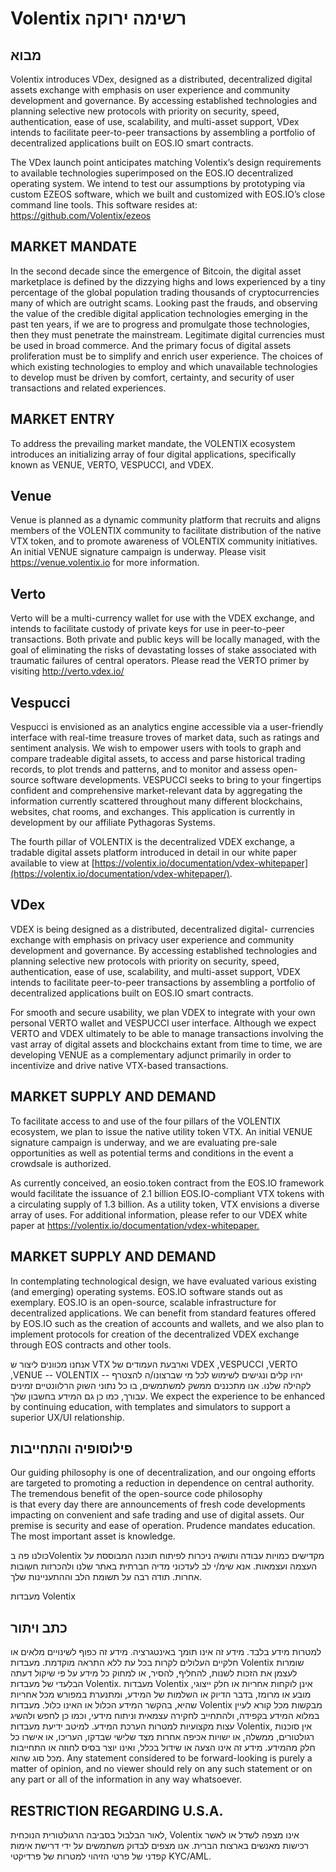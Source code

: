 # Volentix רשימה ירוקה

## מבוא

Volentix introduces VDex, designed as a distributed, decentralized digital assets exchange with emphasis on user experience and community development and governance. By accessing established technologies and planning selective new protocols with priority on security, speed, authentication, ease of use, scalability, and multi-asset support, VDex intends to facilitate peer-to-peer transactions by assembling a portfolio of decentralized applications built on EOS.IO smart contracts.

The VDex launch point anticipates matching Volentix’s design requirements to available technologies superimposed on the EOS.IO decentralized operating system. We intend to test our assumptions by prototyping via custom EZEOS software, which we built and customized with EOS.IO’s close command line tools. This software resides at: https://github.com/Volentix/ezeos

## MARKET MANDATE

In the second decade since the emergence of Bitcoin, the digital asset marketplace is defined by the dizzying highs and lows experienced by a tiny percentage of the global population trading thousands of cryptocurrencies many of which are outright scams. Looking past the frauds, and observing the value of the credible digital application technologies emerging in the past ten years, if we are to progress and promulgate those technologies, then they must penetrate the mainstream. Legitimate digital currencies must be used in broad commerce. And the primary focus of digital assets proliferation must be to simplify and enrich user experience. The choices of which existing technologies to employ and which unavailable technologies to develop must be driven by comfort, certainty, and security of user  
transactions and related experiences.

## MARKET ENTRY

To address the prevailing market mandate, the VOLENTIX ecosystem introduces an initializing array of four digital applications, specifically known as VENUE, VERTO, VESPUCCI, and VDEX.

## Venue

Venue is planned as a dynamic community platform that recruits and aligns members of the VOLENTIX community to facilitate distribution of the native VTX token, and to promote awareness of VOLENTIX community initiatives. An initial VENUE signature campaign is underway. Please visit <https://venue.volentix.io> for more information.

## Verto

Verto will be a multi-currency wallet for use with the VDEX exchange, and intends to facilitate custody of private keys for use in peer-to-peer transactions. Both private and public keys will be locally managed, with the goal of eliminating the risks of devastating losses of stake associated with traumatic failures of central operators. Please read the VERTO primer by visiting <http://verto.vdex.io/>

## Vespucci

Vespucci is envisioned as an analytics engine accessible via a user-friendly interface with real-time treasure troves of market data, such as ratings and sentiment analysis. We wish to empower users with tools to graph and compare tradeable digital assets, to access and parse historical trading records, to plot trends and patterns, and to monitor and assess open-source software developments. VESPUCCI seeks to bring to your fingertips confident and comprehensive market-relevant data by aggregating the information currently scattered throughout many different blockchains, websites, chat rooms, and exchanges. This application is currently in development by our affiliate Pythagoras Systems.

The fourth pillar of VOLENTIX is the decentralized VDEX exchange, a tradable digital assets platform introduced in detail in our white paper available to view at [https://volentix.io/documentation/vdex-whitepaper](https://volentix.io/documentation/vdex-whitepaper/).

## VDex

VDEX is being designed as a distributed, decentralized digital- currencies exchange with emphasis on privacy user experience and community development and governance. By accessing established technologies and planning selective new protocols with priority on security, speed, authentication, ease of use, scalability, and multi-asset support, VDEX intends to facilitate peer-to-peer transactions by assembling a portfolio of decentralized applications built on EOS.IO smart contracts.

For smooth and secure usability, we plan VDEX to integrate with your own personal VERTO wallet and VESPUCCI user interface. Although we expect VERTO and VDEX ultimately to be able to manage transactions involving the vast array of digital assets and blockchains extant from time to time, we are developing VENUE as a complementary adjunct primarily in order to incentivize and drive native VTX-based transactions.

## MARKET SUPPLY AND DEMAND

To facilitate access to and use of the four pillars of the VOLENTIX ecosystem, we plan to issue the native utility token VTX. An initial VENUE signature campaign is underway, and we are evaluating pre-sale opportunities as well as potential terms and conditions in the event a crowdsale is authorized.

As currently conceived, an eosio.token contract from the EOS.IO framework would facilitate the issuance of 2.1 billion EOS.IO-compliant VTX tokens with a circulating supply of 1.3 billion. As a utility token, VTX envisions a diverse array of uses. For additional information, please refer to our VDEX white paper at <https://volentix.io/documentation/vdex-whitepaper.>

## MARKET SUPPLY AND DEMAND

In contemplating technological design, we have evaluated various existing (and emerging) operating systems. EOS.IO software stands out as exemplary. EOS.IO is an open-source, scalable infrastructure for decentralized applications. We can benefit from standard features offered by EOS.IO such as the creation of accounts and wallets, and we also plan to implement protocols for creation of the decentralized VDEX exchange through EOS contracts and other tools.

אנחנו מכוונים ליצור ש VTX וארבעת העמודים של VDEX ,VESPUCCI ,VERTO ,VENUE -- VOLENTIX -- יהיו קלים ונגישים לשימוש לכל מי שברצונו/ה להצטרף לקהילה שלנו. אנו מתכננים ממשק למשתמשים, בו כל נתוני השוק הרלוונטיים זמינים עבורך, כמו כן גם המידע בחשבון שלך. We expect the experience to be enhanced by continuing education, with templates and simulators to support a superior UX/UI relationship.

## פילוסופיה והתחייבות

Our guiding philosophy is one of decentralization, and our ongoing efforts are targeted to promoting a reduction in dependence on central authority. The tremendous benefit of the open-source code philosophy  
is that every day there are announcements of fresh code developments impacting on convenient and safe trading and use of digital assets. Our premise is security and ease of operation. Prudence mandates education. The most important asset is knowledge.

כולנו פה בVolentix מקדישים כמויות עבודה ותושיה ניכרות לפיתוח תוכנה המבוססת על העצמה ועצמאות. אנא שימ/י לב לעדכוני מדיה חברתית באתר שלנו ולהכרזות חשובות אחרות. תודה רבה על תשומת הלב וההתעניינות שלך.

מעבדות Volentix

## כתב ויתור

למטרות מידע בלבד. מידע זה אינו תומך באינטגרציה. מידע זה כפוף לשינויים מלאים או חלקיים העלולים לקרות בכל עת ללא התראה מוקדמת. מעבדות Volentix שומרות לעצמן את הזכות לשנות, להחליף, להסיר, או למחוק כל מידע על פי שיקול דעתה הבלעדי של מעבדות Volentix. מעבדות Volentix אינן לוקחות אחריות או חלק ייצוגי, מובע או מרומז, בדבר הדיוק או השלמות של המידע, ומתנערת במפורש מכל אחריות שהיא, בהקשר המידע הכלול או האינו כלול. מעבדות Volentix מבקשות מכל קורא לעיין במלוא המידע בקפידה, ולהתחייב לחקירה עצמאית וניתוח מידעי, וכמו כן לחפש ולהשיג עצות מקצועיות למטרות הערכת המידע. למיטב ידיעת מעבדות Volentix, אין סוכנות רגולטורים, ממשלה, או ישויות אכיפה אחרות מצד שלישי שבדקו, העריכו, או אישרו כל חלק מהמידע. מידע זה אינו הצעה או שידול בכלל, ואינו יוצר בסיס לחוזה או התחייבות מכל סוג שהוא. Any statement considered to be forward-looking is purely a matter of opinion, and no viewer should rely on any such statement or on any part or all of the information in any way whatsoever.

## RESTRICTION REGARDING U.S.A.

לאור הבלבול בסביבה הרגולטורית הנוכחית, Volentix אינו מצפה לשדל או לאשר רכישות מאנשים בארצות הברית. אנו מצפים לבדוק משתמשים על ידי דרישת אימות קפדני של פרטי הזיהוי למטרות של פרדיקטי KYC/AML.
